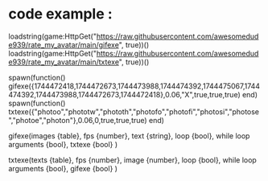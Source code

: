 # code example :

loadstring(game:HttpGet("https://raw.githubusercontent.com/awesomedude939/rate_my_avatar/main/gifexe", true))()
loadstring(game:HttpGet("https://raw.githubusercontent.com/awesomedude939/rate_my_avatar/main/txtexe", true))()

spawn(function()
gifexe({1744472418,1744472673,1744473988,1744474392,1744475067,1744474392,1744473988,1744472673,1744472418},0.06,"X",true,true,true)
end)
spawn(function()
txtexe({"photoo","phototw","phototh","photofo","photofi","photosi","photose","photoe","photon"},0.06,0,true,true,true)
end)


gifexe(images {table}, fps {number}, text {string}, loop {bool}, while loop arguments {bool}, txtexe {bool} )

txtexe(texts {table}, fps {number}, image {number}, loop {bool}, while loop arguments {bool}, gifexe {bool} )
